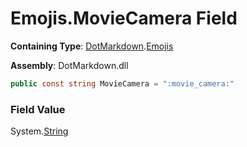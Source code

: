 # Emojis\.MovieCamera Field

**Containing Type**: [DotMarkdown](../../README.md)\.[Emojis](../README.md)

**Assembly**: DotMarkdown\.dll

```csharp
public const string MovieCamera = ":movie_camera:"
```

### Field Value

System\.[String](https://docs.microsoft.com/en-us/dotnet/api/system.string)